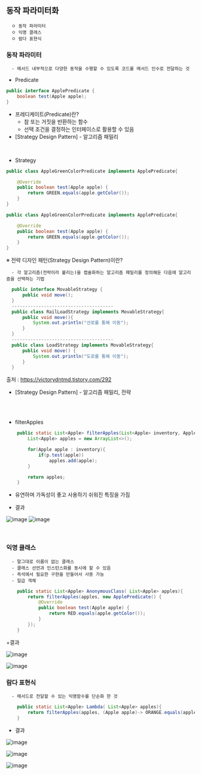 ## 동작 파라미터화
```
  ㅇ 동작 파라미터
  ㅇ 익명 클래스
  ㅇ 람다 표현식 
```

### 동작 파라미터
```
  - 메서드 내부적으로 다양한 동작을 수행할 수 있도록 코드를 메서드 인수로 전달하는 것
```

+ Predicate 
```JAVA
public interface ApplePredicate {
    boolean test(Apple apple);
}
```
+ 프레디케이트(Predicate)란?
  + 참 또는 거짓을 반환하는 함수
  + 선택 조건을 결정하는 인터페이스로 활용할 수 있음
+ [Strategy Design Pattern] - 알고리즘 패밀리
<BR/>

+ Strategy
```JAVA
public class AppleGreenColorPredicate implements ApplePredicate{

    @Override
    public boolean test(Apple apple) {
        return GREEN.equals(apple.getColor());
    }
}

```
```JAVA
public class AppleGreenColorPredicate implements ApplePredicate{

    @Override
    public boolean test(Apple apple) {
        return GREEN.equals(apple.getColor());
    }
}

```
※ 전략 디자인 패턴(Strategy Design Pattern)이란?
  ```
    - 각 알고리즘(전략이라 불리는)을 캡슐화하는 알고리즘 패밀리를 정의해둔 다음에 알고리즘을 선택하는 기법
  ```
  
  ```java
    public interface MovableStrategy {
        public void move();
    }
    --------------------------------------
    public class RailLoadStrategy implements MovableStrategy{
        public void move(){
            System.out.println("선로를 통해 이동");
        }
    }
    --------------------------------------
    public class LoadStrategy implements MovableStrategy{
        public void move() {
            System.out.println("도로를 통해 이동");
        }
    }
  ```
  출처 : https://victorydntmd.tistory.com/292
  
+ [Strategy Design Pattern] - 알고리즘 패밀리, 전략


<BR/>

<BR/>

+ filterApples
```JAVA
    public static List<Apple> filterApples(List<Apple> inventory, ApplePredicate p){
        List<Apple> apples = new ArrayList<>();

        for(Apple apple : inventory){
            if(p.test(apple))
                apples.add(apple);
        }

        return apples;
    }
```
+ 유연하며 가독성이 좋고 사용하기 쉬워진 특징을 가짐


+ 결과

![image](https://user-images.githubusercontent.com/76584547/120346026-f79ee200-c335-11eb-9a00-31a5002e3152.png)
![image](https://user-images.githubusercontent.com/76584547/120346058-ff5e8680-c335-11eb-804a-caaa9f500aa2.png)

<br/>

### 익명 클래스
```
  - 말그대로 이름이 없는 클래스
  - 클래스 선언과 인스턴스화를 동시에 할 수 있음
  - 즉석에서 필요한 구현을 만들어서 사용 가능
  - 일급 객체
```

```java
    public static List<Apple> AnonymousClass( List<Apple> apples){
        return filterApples(apples, new ApplePredicate() {
            @Override
            public boolean test(Apple apple) {
                return RED.equals(apple.getColor());
            }
        });
    }
```

+결과

![image](https://user-images.githubusercontent.com/76584547/120348474-2f0e8e00-c338-11eb-9594-db2964139c37.png)

![image](https://user-images.githubusercontent.com/76584547/120348169-e48d1180-c337-11eb-8b12-4fa976d72a63.png)


### 람다 표현식
```
  - 메서드로 전달할 수 있는 익명함수를 단순화 한 것
```

```java
    public static List<Apple> Lambda( List<Apple> apples){
        return filterApples(apples, (Apple apple)-> ORANGE.equals(apple.getColor()));
    }
```

+ 결과

![image](https://user-images.githubusercontent.com/76584547/120349682-44d08300-c339-11eb-88b9-06f80cdb29bb.png)

![image](https://user-images.githubusercontent.com/76584547/120349701-49953700-c339-11eb-9768-ab24b6f1e73f.png)

![image](https://user-images.githubusercontent.com/76584547/120349725-5154db80-c339-11eb-9c5a-6915a5d2ff6c.png)




